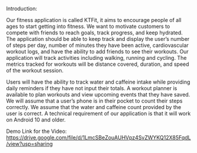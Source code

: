 Introduction:

Our fitness application is called KTFit, it aims to encourage people of all ages to start getting into fitness. We want to motivate customers to compete with friends to reach goals, track progress, and keep hydrated. The application should be able to keep track and display the user’s number of steps per day, number of minutes they have been active, cardiovascular workout logs, and have the ability to add friends to see their workouts. Our application will track activities including walking, running and cycling. The metrics tracked for workouts will be distance covered, duration, and speed of the workout session. 

Users will have the ability to track water and caffeine intake while providing daily reminders if they have not input their totals. A workout planner is available to plan workouts and view upcoming events that they have saved. We will assume that a user’s phone is in their pocket to count their steps correctly. We assume that the water and caffeine count provided by the user is correct. A technical requirement of our application is that it will work on Android 10 and older.

Demo Link for the Video:
https://drive.google.com/file/d/1LmcSBeZouAUHVpz4SvZWYKQ12X85FqdL/view?usp=sharing
